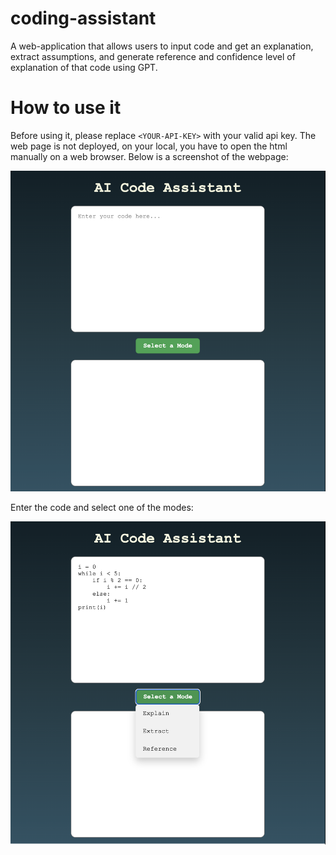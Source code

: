 # coding-assistant

A web-application that allows users to input code and get an explanation, extract assumptions, and generate reference and confidence level of explanation of that code using GPT.

# How to use it
Before using it, please replace ```<YOUR-API-KEY>``` with your valid api key.
The web page is not deployed, on your local, you have to open the html manually on a web browser.
Below is a screenshot of the webpage:

![Screenshot](./images/screenshot1.png)

Enter the code and select one of the modes:

![Screenshot](./images/screenshot2.png)

